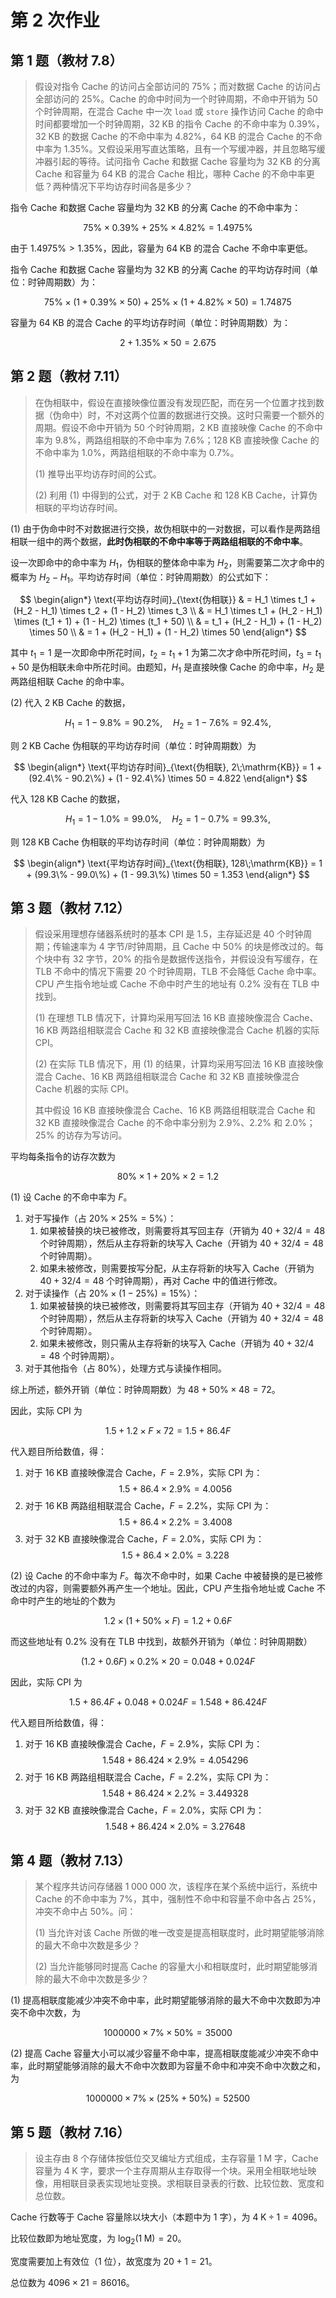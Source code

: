 # 第 2 次作业

## 第 1 题（教材 7.8）

> 假设对指令 Cache 的访问占全部访问的 $75\%$；而对数据 Cache 的访问占全部访问的 $25\%$。Cache 的命中时间为一个时钟周期，不命中开销为 $50$ 个时钟周期，在混合 Cache 中一次 `load` 或 `store` 操作访问 Cache 的命中时间都要增加一个时钟周期，$32\;\mathrm{KB}$ 的指令 Cache 的不命中率为 $0.39\%$，$32\;\mathrm{KB}$ 的数据 Cache 的不命中率为 $4.82\%$，$64\;\mathrm{KB}$ 的混合 Cache 的不命中率为 $1.35\%$。又假设采用写直达策略，且有一个写缓冲器，并且忽略写缓冲器引起的等待。试问指令 Cache 和数据 Cache 容量均为 $32\;\mathrm{KB}$ 的分离 Cache 和容量为 $64\;\mathrm{KB}$ 的混合 Cache 相比，哪种 Cache 的不命中率更低？两种情况下平均访存时间各是多少？

指令 Cache 和数据 Cache 容量均为 $32\;\mathrm{KB}$ 的分离 Cache 的不命中率为：

$$
75\% \times 0.39\% + 25\% \times 4.82\% = 1.4975\%
$$

由于 $1.4975\% > 1.35\%$，因此，容量为 $64\;\mathrm{KB}$ 的混合 Cache 不命中率更低。

指令 Cache 和数据 Cache 容量均为 $32\;\mathrm{KB}$ 的分离 Cache 的平均访存时间（单位：时钟周期数）为：

$$
75\% \times (1 + 0.39\% \times 50) + 25\% \times (1 + 4.82\% \times 50) = 1.74875
$$

容量为 $64\;\mathrm{KB}$ 的混合 Cache 的平均访存时间（单位：时钟周期数）为：

$$
2 + 1.35\% \times 50 = 2.675
$$

## 第 2 题（教材 7.11）

> 在伪相联中，假设在直接映像位置没有发现匹配，而在另一个位置才找到数据（伪命中）时，不对这两个位置的数据进行交换。这时只需要一个额外的周期。假设不命中开销为 $50$ 个时钟周期，$2\;\mathrm{KB}$ 直接映像 Cache 的不命中率为 $9.8\%$，两路组相联的不命中率为 $7.6\%$；$128\;\mathrm{KB}$ 直接映像 Cache 的不命中率为 $1.0\%$，两路组相联的不命中率为 $0.7\%$。
>
> (1) 推导出平均访存时间的公式。
>
> (2) 利用 (1) 中得到的公式，对于 $2\;\mathrm{KB}$ Cache 和 $128\;\mathrm{KB}$ Cache，计算伪相联的平均访存时间。

(1) 由于伪命中时不对数据进行交换，故伪相联中的一对数据，可以看作是两路组相联一组中的两个数据，**此时伪相联的不命中率等于两路组相联的不命中率**。

设一次即命中的命中率为 $H_1$，伪相联的整体命中率为 $H_2$，则需要第二次才命中的概率为 $H_2 - H_1$。平均访存时间（单位：时钟周期数）的公式如下：

$$
\begin{align*}
    \text{平均访存时间}_{\text{伪相联}} & = H_1 \times t_1 + (H_2 - H_1) \times t_2 + (1 - H_2) \times t_3 \\
    & = H_1 \times t_1 + (H_2 - H_1) \times (t_1 + 1) + (1 - H_2) \times (t_1 + 50) \\
    & = t_1 + (H_2 - H_1) + (1 - H_2) \times 50 \\
    & = 1 + (H_2 - H_1) + (1 - H_2) \times 50
\end{align*}
$$

其中 $t_1 = 1$ 是一次即命中所花时间，$t_2 = t_1 + 1$ 为第二次才命中所花时间，$t_3 = t_1 + 50$ 是伪相联未命中所花时间。由题知，$H_1$ 是直接映像 Cache 的命中率，$H_2$ 是两路组相联 Cache 的命中率。

(2) 代入 $2\;\mathrm{KB}$ Cache 的数据，

$$
H_1 = 1 - 9.8\% = 90.2\%, \quad H_2 = 1 - 7.6\% = 92.4\%,
$$

则 $2\;\mathrm{KB}$ Cache 伪相联的平均访存时间（单位：时钟周期数）为

$$
\begin{align*}
    \text{平均访存时间}_{\text{伪相联}, 2\;\mathrm{KB}} = 1 + (92.4\% - 90.2\%) + (1 - 92.4\%) \times 50 = 4.822
\end{align*}
$$

代入 $128\;\mathrm{KB}$ Cache 的数据，

$$
H_1 = 1 - 1.0\% = 99.0\%, \quad H_2 = 1 - 0.7\% = 99.3\%,
$$

则 $128\;\mathrm{KB}$ Cache 伪相联的平均访存时间（单位：时钟周期数）为

$$
\begin{align*}
    \text{平均访存时间}_{\text{伪相联}, 128\;\mathrm{KB}} = 1 + (99.3\% - 99.0\%) + (1 - 99.3\%) \times 50 = 1.353
\end{align*}
$$

## 第 3 题（教材 7.12）

> 假设采用理想存储器系统时的基本 CPI 是 $1.5$，主存延迟是 $40$ 个时钟周期；传输速率为 $4$ 字节/时钟周期，且 Cache 中 $50\%$ 的块是修改过的。每个块中有 $32$ 字节，$20\%$ 的指令是数据传送指令，并假设没有写缓存，在 TLB 不命中的情况下需要 $20$ 个时钟周期，TLB 不会降低 Cache 命中率。CPU 产生指令地址或 Cache 不命中时产生的地址有 $0.2\%$ 没有在 TLB 中找到。
>
> (1) 在理想 TLB 情况下，计算均采用写回法 $16\;\mathrm{KB}$ 直接映像混合 Cache、$16\;\mathrm{KB}$ 两路组相联混合 Cache 和 $32\;\mathrm{KB}$ 直接映像混合 Cache 机器的实际 CPI。
>
> (2) 在实际 TLB 情况下，用 (1) 的结果，计算均采用写回法 $16\;\mathrm{KB}$ 直接映像混合 Cache、$16\;\mathrm{KB}$ 两路组相联混合 Cache 和 $32\;\mathrm{KB}$ 直接映像混合 Cache 机器的实际 CPI。
>
> 其中假设 $16\;\mathrm{KB}$ 直接映像混合 Cache、$16\;\mathrm{KB}$ 两路组相联混合 Cache 和 $32\;\mathrm{KB}$ 直接映像混合 Cache 的不命中率分别为 $2.9\%$、$2.2\%$ 和 $2.0\%$；$25\%$ 的访存为写访问。

平均每条指令的访存次数为

$$
80\% \times 1 + 20\% \times 2 = 1.2
$$

(1) 设 Cache 的不命中率为 $F$。

1. 对于写操作（占 $20\% \times 25\% = 5\%$）：
    1. 如果被替换的块已被修改，则需要将其写回主存（开销为 $40 + 32 / 4 = 48$ 个时钟周期），然后从主存将新的块写入 Cache（开销为 $40 + 32 / 4 = 48$ 个时钟周期）。
    2. 如果未被修改，则需要按写分配，从主存将新的块写入 Cache（开销为 $40 + 32 / 4 = 48$ 个时钟周期），再对 Cache 中的值进行修改。
2. 对于读操作（占 $20\% \times (1 - 25\%) = 15\%$）：
    1. 如果被替换的块已被修改，则需要将其写回主存（开销为 $40 + 32 / 4 = 48$ 个时钟周期），然后从主存将新的块写入 Cache（开销为 $40 + 32 / 4 = 48$ 个时钟周期）。
    2. 如果未被修改，则只需从主存将新的块写入 Cache（开销为 $40 + 32 / 4 = 48$ 个时钟周期）。
3. 对于其他指令（占 $80\%$），处理方式与读操作相同。

综上所述，额外开销（单位：时钟周期数）为 $48 + 50\% \times 48 = 72$。

因此，实际 CPI 为

$$
1.5 + 1.2 \times F \times 72 = 1.5 + 86.4F
$$

代入题目所给数值，得：

1. 对于 $16\;\mathrm{KB}$ 直接映像混合 Cache，$F = 2.9\%$，实际 CPI 为：
$$
1.5 + 86.4 \times 2.9\% = 4.0056
$$
2. 对于 $16\;\mathrm{KB}$ 两路组相联混合 Cache，$F = 2.2\%$，实际 CPI 为：
$$
1.5 + 86.4 \times 2.2\% = 3.4008
$$
3. 对于 $32\;\mathrm{KB}$ 直接映像混合 Cache，$F = 2.0\%$，实际 CPI 为：
$$
1.5 + 86.4 \times 2.0\% = 3.228
$$

(2) 设 Cache 的不命中率为 $F$。每次不命中时，如果 Cache 中被替换的是已被修改过的内容，则需要额外再产生一个地址。因此，CPU 产生指令地址或 Cache 不命中时产生的地址的个数为

$$
1.2 \times (1 + 50\% \times F) = 1.2 + 0.6F
$$

而这些地址有 $0.2\%$ 没有在 TLB 中找到，故额外开销为（单位：时钟周期数）

$$
(1.2 + 0.6F) \times 0.2\% \times 20 = 0.048 + 0.024F
$$

因此，实际 CPI 为

$$
1.5 + 86.4F + 0.048 + 0.024F = 1.548 + 86.424F
$$

代入题目所给数值，得：

1. 对于 $16\;\mathrm{KB}$ 直接映像混合 Cache，$F = 2.9\%$，实际 CPI 为：
$$
1.548 + 86.424 \times 2.9\% = 4.054296
$$
2. 对于 $16\;\mathrm{KB}$ 两路组相联混合 Cache，$F = 2.2\%$，实际 CPI 为：
$$
1.548 + 86.424 \times 2.2\% = 3.449328
$$
3. 对于 $32\;\mathrm{KB}$ 直接映像混合 Cache，$F = 2.0\%$，实际 CPI 为：
$$
1.548 + 86.424 \times 2.0\% = 3.27648
$$

## 第 4 题（教材 7.13）

> 某个程序共访问存储器 $1\;000\;000$ 次，该程序在某个系统中运行，系统中 Cache 的不命中率为 $7\%$，其中，强制性不命中和容量不命中各占 $25\%$，冲突不命中占 $50\%$。问：
>
> (1) 当允许对该 Cache 所做的唯一改变是提高相联度时，此时期望能够消除的最大不命中次数是多少？
>
> (2) 当允许能够同时提高 Cache 的容量大小和相联度时，此时期望能够消除的最大不命中次数是多少？

(1) 提高相联度能减少冲突不命中率，此时期望能够消除的最大不命中次数即为冲突不命中次数，为

$$
1000000 \times 7\% \times 50\% = 35000
$$

(2) 提高 Cache 容量大小可以减少容量不命中率，提高相联度能减少冲突不命中率，此时期望能够消除的最大不命中次数即为容量不命中和冲突不命中次数之和，为

$$
1000000 \times 7\% \times (25\% + 50\%) = 52500
$$

## 第 5 题（教材 7.16）

> 设主存由 $8$ 个存储体按低位交叉编址方式组成，主存容量 $1\;\mathrm{M}$ 字，Cache 容量为 $4\;\mathrm{K}$ 字，要求一个主存周期从主存取得一个块。采用全相联地址映像，用相联目录表实现地址变换。求相联目录表的行数、比较位数、宽度和总位数。

Cache 行数等于 Cache 容量除以块大小（本题中为 $1$ 字），为 $4\;\mathrm{K} \div 1 = 4096$。

比较位数即为地址宽度，为 $\log_2(1\;\mathrm{M}) = 20$。

宽度需要加上有效位（$1$ 位），故宽度为 $20 + 1 = 21$。

总位数为 $4096 \times 21 = 86016$。
